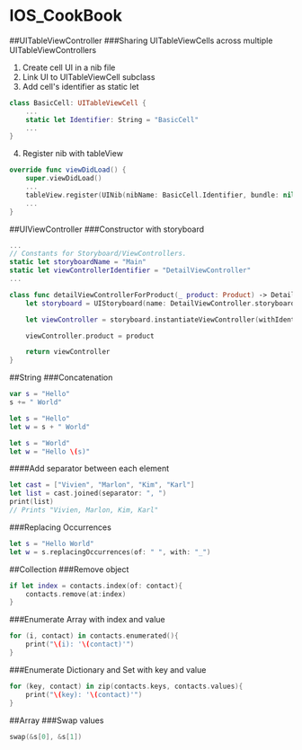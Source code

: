 # IOS_CookBook

##UITableViewController
###Sharing UITableViewCells across multiple UITableViewControllers
1) Create cell UI in a nib file  
2) Link UI to UITableViewCell subclass  
3) Add cell's identifier as static let
```swift
class BasicCell: UITableViewCell {
	...
	static let Identifier: String = "BasicCell"   
	...
}
```
4) Register nib with tableView
```swift
override func viewDidLoad() {
	super.viewDidLoad()
	...
	tableView.register(UINib(nibName: BasicCell.Identifier, bundle: nil), forCellReuseIdentifier: BasicCell.Identifier)
	...
}

```

##UIViewController
###Constructor with storyboard
```swift
...
// Constants for Storyboard/ViewControllers.
static let storyboardName = "Main"
static let viewControllerIdentifier = "DetailViewController"
...

class func detailViewControllerForProduct(_ product: Product) -> DetailViewController {
	let storyboard = UIStoryboard(name: DetailViewController.storyboardName, bundle: nil)

	let viewController = storyboard.instantiateViewController(withIdentifier: DetailViewController.viewControllerIdentifier) as! DetailViewController

	viewController.product = product

	return viewController
}
```

##String
###Concatenation
```swift
var s = "Hello"
s += " World"

let s = "Hello"
let w = s + " World"

let s = "World"
let w = "Hello \(s)"
```
####Add separator between each element
```swift
let cast = ["Vivien", "Marlon", "Kim", "Karl"]
let list = cast.joined(separator: ", ")
print(list)
// Prints "Vivien, Marlon, Kim, Karl"
```
###Replacing Occurrences
```swift
let s = "Hello World"
let w = s.replacingOccurrences(of: " ", with: "_")
```

##Collection
###Remove object
```swift
if let index = contacts.index(of: contact){
	contacts.remove(at:index)
}
```
###Enumerate Array with index and value
```swift
for (i, contact) in contacts.enumerated(){
	print("\(i): '\(contact)'")
}
```

###Enumerate Dictionary and Set with key and value
```swift
for (key, contact) in zip(contacts.keys, contacts.values){
    print("\(key): '\(contact)'")
}
```

##Array
###Swap values
```swift
swap(&s[0], &s[1])
```
